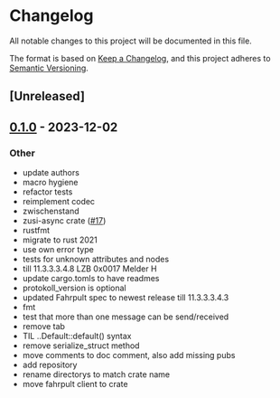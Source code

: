 # Changelog
All notable changes to this project will be documented in this file.

The format is based on [Keep a Changelog](https://keepachangelog.com/en/1.0.0/),
and this project adheres to [Semantic Versioning](https://semver.org/spec/v2.0.0.html).

## [Unreleased]

## [0.1.0](https://github.com/zusi/zusi-rs/releases/tag/zusi-fahrpult-v0.1.0) - 2023-12-02

### Other
- update authors
- macro hygiene
- refactor tests
- reimplement codec
- zwischenstand
- zusi-async crate ([#17](https://github.com/zusi/zusi-rs/pull/17))
- rustfmt
- migrate to rust 2021
- use own error type
- tests for unknown attributes and nodes
- till 11.3.3.3.4.8 LZB 0x0017 Melder H
- update cargo.tomls to have readmes
- protokoll_version is optional
- updated Fahrpult spec to newest release till 11.3.3.3.4.3
- fmt
- test that more than one message can be send/received
- remove tab
- TIL ..Default::default() syntax
- remove serialize_struct method
- move comments to doc comment, also add missing pubs
- add repository
- rename directorys to match crate name
- move fahrpult client to crate
